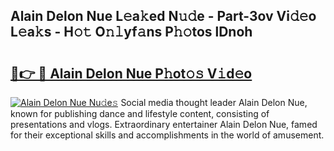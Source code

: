 ## Alain Delon Nue L𝚎a𝚔ed N𝚞𝚍e - Part-3ov Vi𝚍𝚎o L𝚎a𝚔s - H𝚘𝚝 O𝚗𝚕yf𝚊ns P𝚑𝚘tos lDnoh

# <h2><a href="http://kf70y29.oniu.top/?m=Alain+Delon+Nue">🔗👉 🔴 Alain Delon Nue P𝚑ot𝚘𝚜 V𝚒d𝚎o</a></h2>

[![Alain Delon Nue Nu𝚍e𝚜](https://i.imgur.com/0qMVB7G.gif)](http://kf70y29.oniu.top/?m=Alain+Delon+Nue)
Social media thought leader Alain Delon Nue, known for publishing dance and lifestyle content, consisting of presentations and vlogs. Extraordinary entertainer Alain Delon Nue, famed for their exceptional skills and accomplishments in the world of amusement.  
